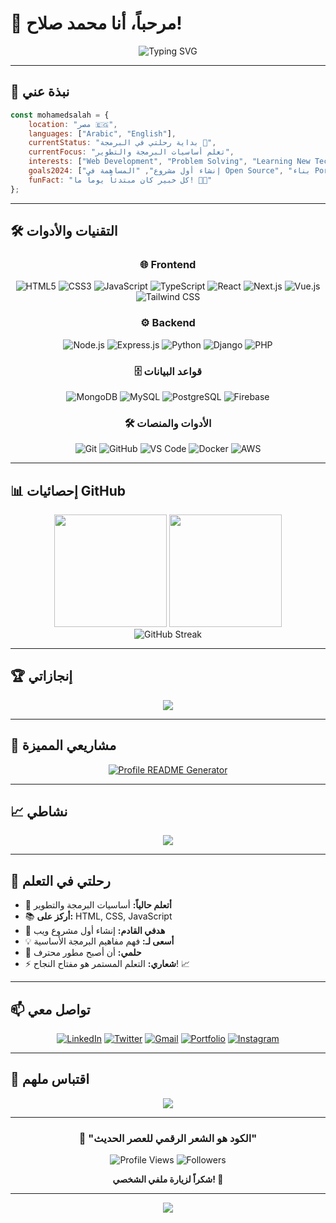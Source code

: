 # 👋 مرحباً، أنا محمد صلاح!

<div align="center">
  <img src="https://readme-typing-svg.herokuapp.com?font=Fira+Code&size=30&duration=3000&pause=1000&color=00D9FF&center=true&vCenter=true&width=600&lines=%F0%9F%9A%80+Full+Stack+Developer;%F0%9F%92%BB+Problem+Solver;%F0%9F%8C%9F+Tech+Enthusiast;%E2%9C%A8+Code+Creator" alt="Typing SVG" />
</div>

---

## 🚀 نبذة عني

```javascript
const mohamedsalah = {
    location: "مصر 🇪🇬",
    languages: ["Arabic", "English"],
    currentStatus: "بداية رحلتي في البرمجة 🌱",
    currentFocus: "تعلم أساسيات البرمجة والتطوير",
    interests: ["Web Development", "Problem Solving", "Learning New Technologies"],
    goals2024: ["إنشاء أول مشروع", "المساهمة في Open Source", "بناء Portfolio قوي"],
    funFact: "كل خبير كان مبتدئاً يوماً ما! 💪✨"
};
```

---

## 🛠️ التقنيات والأدوات

<div align="center">

### 🌐 Frontend
![HTML5](https://img.shields.io/badge/HTML5-E34F26?style=for-the-badge&logo=html5&logoColor=white)
![CSS3](https://img.shields.io/badge/CSS3-1572B6?style=for-the-badge&logo=css3&logoColor=white)
![JavaScript](https://img.shields.io/badge/JavaScript-F7DF1E?style=for-the-badge&logo=javascript&logoColor=black)
![TypeScript](https://img.shields.io/badge/TypeScript-007ACC?style=for-the-badge&logo=typescript&logoColor=white)
![React](https://img.shields.io/badge/React-20232A?style=for-the-badge&logo=react&logoColor=61DAFB)
![Next.js](https://img.shields.io/badge/Next.js-000000?style=for-the-badge&logo=next.js&logoColor=white)
![Vue.js](https://img.shields.io/badge/Vue.js-35495E?style=for-the-badge&logo=vue.js&logoColor=4FC08D)
![Tailwind CSS](https://img.shields.io/badge/Tailwind_CSS-38B2AC?style=for-the-badge&logo=tailwind-css&logoColor=white)

### ⚙️ Backend
![Node.js](https://img.shields.io/badge/Node.js-43853D?style=for-the-badge&logo=node.js&logoColor=white)
![Express.js](https://img.shields.io/badge/Express.js-404D59?style=for-the-badge&logo=express&logoColor=white)
![Python](https://img.shields.io/badge/Python-3776AB?style=for-the-badge&logo=python&logoColor=white)
![Django](https://img.shields.io/badge/Django-092E20?style=for-the-badge&logo=django&logoColor=white)
![PHP](https://img.shields.io/badge/PHP-777BB4?style=for-the-badge&logo=php&logoColor=white)

### 🗄️ قواعد البيانات
![MongoDB](https://img.shields.io/badge/MongoDB-4EA94B?style=for-the-badge&logo=mongodb&logoColor=white)
![MySQL](https://img.shields.io/badge/MySQL-00000F?style=for-the-badge&logo=mysql&logoColor=white)
![PostgreSQL](https://img.shields.io/badge/PostgreSQL-316192?style=for-the-badge&logo=postgresql&logoColor=white)
![Firebase](https://img.shields.io/badge/Firebase-039BE5?style=for-the-badge&logo=Firebase&logoColor=white)

### 🛠️ الأدوات والمنصات
![Git](https://img.shields.io/badge/Git-F05032?style=for-the-badge&logo=git&logoColor=white)
![GitHub](https://img.shields.io/badge/GitHub-100000?style=for-the-badge&logo=github&logoColor=white)
![VS Code](https://img.shields.io/badge/VS_Code-0078D4?style=for-the-badge&logo=visual%20studio%20code&logoColor=white)
![Docker](https://img.shields.io/badge/Docker-2496ED?style=for-the-badge&logo=docker&logoColor=white)
![AWS](https://img.shields.io/badge/AWS-232F3E?style=for-the-badge&logo=amazon-aws&logoColor=white)

</div>

---

## 📊 إحصائيات GitHub

<div align="center">
  <img height="180em" src="https://github-readme-stats.vercel.app/api?username=mohamedsalah&show_icons=true&theme=tokyonight&include_all_commits=true&count_private=true"/>
  <img height="180em" src="https://github-readme-stats.vercel.app/api/top-langs/?username=mohamedsalah&layout=compact&langs_count=8&theme=tokyonight"/>
</div>

<div align="center">
  <img src="https://github-readme-streak-stats.herokuapp.com/?user=mohamedsalah&theme=tokyonight" alt="GitHub Streak" />
</div>

---

## 🏆 إنجازاتي

<div align="center">
  <img src="https://github-profile-trophy.vercel.app/?username=mohamedsalah&theme=tokyonight&no-frame=true&no-bg=false&margin-w=4&row=1" />
</div>

---

## 🌟 مشاريعي المميزة

<div align="center">

[![Profile README Generator](https://github-readme-stats.vercel.app/api/pin/?username=mohamedsalah&repo=profile-readme-generator&theme=tokyonight)](https://github.com/mohamedsalah/profile-readme-generator)

</div>

---

## 📈 نشاطي

<div align="center">
  <img src="https://github-readme-activity-graph.vercel.app/graph?username=mohamedsalah&theme=tokyo-night&hide_border=true" />
</div>

---

## 🎯 رحلتي في التعلم

- 🌱 **أتعلم حالياً:** أساسيات البرمجة والتطوير
- 📚 **أركز على:** HTML, CSS, JavaScript
- 🎯 **هدفي القادم:** إنشاء أول مشروع ويب
- 💡 **أسعى لـ:** فهم مفاهيم البرمجة الأساسية
- 🚀 **حلمي:** أن أصبح مطور محترف
- ⚡ **شعاري:** التعلم المستمر هو مفتاح النجاح! 📈

---

## 📫 تواصل معي

<div align="center">

[![LinkedIn](https://img.shields.io/badge/LinkedIn-0077B5?style=for-the-badge&logo=linkedin&logoColor=white)](https://linkedin.com/in/mohamedsalah)
[![Twitter](https://img.shields.io/badge/Twitter-1DA1F2?style=for-the-badge&logo=twitter&logoColor=white)](https://twitter.com/mohamedsalah)
[![Gmail](https://img.shields.io/badge/Gmail-D14836?style=for-the-badge&logo=gmail&logoColor=white)](mailto:mohamedsalah@gmail.com)
[![Portfolio](https://img.shields.io/badge/Portfolio-FF5722?style=for-the-badge&logo=todoist&logoColor=white)](https://mohamedsalah.dev)
[![Instagram](https://img.shields.io/badge/Instagram-E4405F?style=for-the-badge&logo=instagram&logoColor=white)](https://instagram.com/mohamedsalah)

</div>

---

## 💭 اقتباس ملهم

<div align="center">
  <img src="https://quotes-github-readme.vercel.app/api?type=horizontal&theme=tokyonight" />
</div>

---

<div align="center">
  
### 🚀 "الكود هو الشعر الرقمي للعصر الحديث"

![Profile Views](https://komarev.com/ghpvc/?username=mohamedsalah&color=blueviolet&style=for-the-badge)
![Followers](https://img.shields.io/github/followers/mohamedsalah?style=for-the-badge&color=blue)

**شكراً لزيارة ملفي الشخصي! 🌟**

</div>

---

<div align="center">
  <img src="https://capsule-render.vercel.app/api?type=waving&color=gradient&height=100&section=footer"/>
</div>

